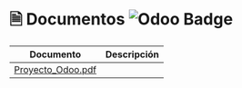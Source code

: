 # 🗎 Documentos ![Odoo Badge](https://img.shields.io/badge/Odoo-714B67?logo=odoo&logoColor=fff&style=flat)


| Documento | Descripción |
|----------|----------|
| [Proyecto_Odoo.pdf](docs/Proyecto_Odoo.pdf)    |    |

